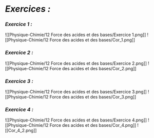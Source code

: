 # _**Exercices :**_

### _**Exercice 1 :**_
![[Physique-Chimie/12 Force des acides et des bases/Exercice 1.png]]
![[Physique-Chimie/12 Force des acides et des bases/Cor_1.png]]


### _**Exercice 2 :**_
![[Physique-Chimie/12 Force des acides et des bases/Exercice 2.png]]
![[Physique-Chimie/12 Force des acides et des bases/Cor_2.png]]

### _**Exercice 3 :**_
![[Physique-Chimie/12 Force des acides et des bases/Exercice 3.png]]
![[Physique-Chimie/12 Force des acides et des bases/Cor_3.png]]

### _**Exercice 4 :**_
![[Physique-Chimie/12 Force des acides et des bases/Exercice 4.png]]
![[Physique-Chimie/12 Force des acides et des bases/Cor_4.png]]
![[Cor_4_2.png]]